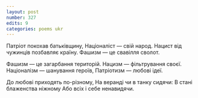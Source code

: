 ```yaml
---
layout: post
number: 327
edits: 9
categories: poems ukr
---
```


Патріот покохав батьківщину,
Націоналіст — свій народ. 
Нацист від чужинців позбавляє країну.
Фашизм — це свавілля сволот.

Фашизм — це загарбання територій.
Нацизм — фільтрування своєї.
Націоналізм — шанування героїв,
Патріотизм — любові ідеї. 

До любові приходять по-різному,
На веранді чи в танку сидячи:
В стані блаженства ніжному
Або всіх і себе ненавидячи.
